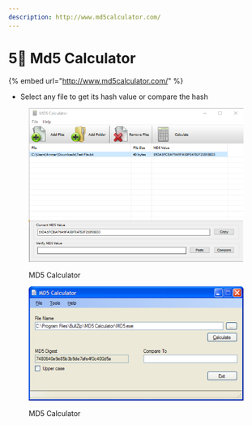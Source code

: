 ```yaml
---
description: http://www.md5calculator.com/
---
```


# 5⃣ Md5 Calculator

{% embed url="http://www.md5calculator.com/" %}

* Select any file to get its hash value or compare the hash

<div align="left">

<figure><img src="../../.gitbook/assets/image (1).png" alt=""><figcaption><p>MD5 Calculator</p></figcaption></figure>

</div>

<div align="left">

<figure><img src="../../.gitbook/assets/image (7).png" alt=""><figcaption><p>MD5 Calculator</p></figcaption></figure>

</div>
